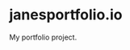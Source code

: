 # janesportfolio.io
My portfolio project.  
<a href="https://github.com/janecapants/eyes-exercise.git"> 
